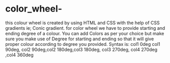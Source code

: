 # color_wheel-
this colour wheel is created by using HTML and CSS with the help of CSS gradients ie; Conic gradient.
for color wheel we have to provide starting and ending degree of a colour.
You can add Colors as per your choice but make sure you make use of Degree for starting and ending so that it will give proper colour according to  degree you provided.
Syntax is:
col1 0deg col1 90deg, col2 90deg,col2 180deg,col3 180deg, col3 270deg, col4 270deg ,col4 360deg

